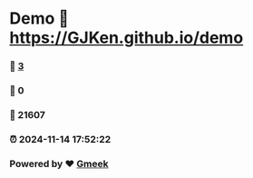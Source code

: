 # Demo :link: https://GJKen.github.io/demo 
### :page_facing_up: [3](https://GJKen.github.io/demo/tag.html) 
### :speech_balloon: 0 
### :hibiscus: 21607 
### :alarm_clock: 2024-11-14 17:52:22 
### Powered by :heart: [Gmeek](https://github.com/Meekdai/Gmeek)
